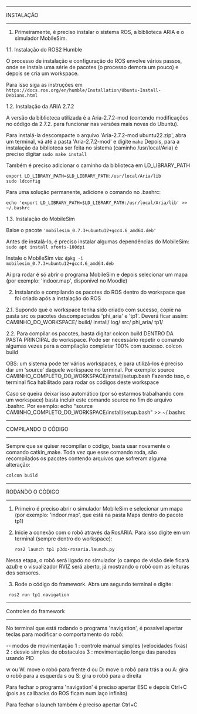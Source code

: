 _______________________________________________________________________________

INSTALAÇÃO 
_______________________________________________________________________________

1. Primeiramente, é preciso instalar o sistema ROS, a biblioteca ARIA e o simulador MobileSim.

1.1. Instalação do ROS2 Humble

  O processo de instalação e configuração do ROS envolve vários passos, onde se instala uma série de pacotes (o processo demora um pouco) e depois se cria um workspace. 
  
  Para isso siga as instruções em 
  ``` https://docs.ros.org/en/humble/Installation/Ubuntu-Install-Debians.html ```

1.2. Instalação da ARIA 2.7.2

  A versão da biblioteca utilizada é a Aria-2.7.2-mod (contendo modificações no código da 2.7.2. para funcionar nas versões mais novas do Ubuntu).

  Para instalá-la descompacte o arquivo 'Aria-2.7.2-mod ubuntu22.zip', abra um terminal, vá até a pasta 'Aria-2.7.2-mod' e digite 
    ```make```
  Depois, para a instalação da biblioteca ser feita no sistema (caminho /usr/local/Aria) é preciso digitar
    ```sudo make install```

  Também é preciso adicionar o caminho da biblioteca em LD_LIBRARY_PATH
  
    
    export LD_LIBRARY_PATH=$LD_LIBRARY_PATH:/usr/local/Aria/lib
    sudo ldconfig 
    
  Para uma solução permanente, adicione o comando no .bashrc:
  
    echo 'export LD_LIBRARY_PATH=$LD_LIBRARY_PATH:/usr/local/Aria/lib' >> ~/.bashrc

    
1.3. Instalação do MobileSim

  Baixe o pacote ```'mobilesim_0.7.3+ubuntu12+gcc4.6_amd64.deb'```

  Antes de instalá-lo, é preciso instalar algumas dependências do MobileSim:
    ```sudo apt install xfonts-100dpi```

  Instale o MobileSim via:
    ```dpkg -i mobilesim_0.7.3+ubuntu12+gcc4.6_amd64.deb```

  Aí pra rodar é só abrir o programa MobileSim e depois selecionar um mapa (por exemplo: 'indoor.map', disponível no Moodle)
    
2. Instalando e compilando os pacotes do ROS dentro do workspace que foi criado após a instalação do ROS
    
2.1. Supondo que o workspace tenha sido criado com sucesso, copie na pasta src os pacotes descompactados 'phi_aria' e 'tp1'. Deverá ficar assim:
    CAMINHO_DO_WORKSPACE/
        build/
        install/
        log/
        src/
          phi_aria/
          tp1/ 

2.2. Para compilar os pacotes, basta digitar colcon build DENTRO DA PASTA PRINCIPAL do workspace. 
Pode ser necessário repetir o comando algumas vezes para a compilação completar 100% com sucesso.
    colcon build

  OBS: um sistema pode ter vários workspaces, e para utilizá-los é preciso dar um 'source' daquele workspace no terminal. Por exemplo:
    source CAMINHO_COMPLETO_DO_WORKSPACE/install/setup.bash
  Fazendo isso, o terminal fica habilitado para rodar os códigos deste workspace
  
  Caso se queira deixar isso automático (por só estarmos trabalhando com um workspace) basta incluir este comando source no fim do arquivo .bashrc. Por exemplo:
    echo "source CAMINHO_COMPLETO_DO_WORKSPACE/install/setup.bash" >> ~/.bashrc
_______________________________________________________________________________

COMPILANDO O CÓDIGO 
_______________________________________________________________________________

Sempre que se quiser recompilar o código, basta usar novamente o comando catkin_make.
Toda vez que esse comando roda, são recompilados os pacotes contendo arquivos que sofreram alguma alteração:

    colcon build
_______________________________________________________________________________

RODANDO O CÓDIGO 
_______________________________________________________________________________

1. Primeiro é preciso abrir o simulador MobileSim e selecionar um mapa (por exemplo: 'indoor.map', que está na pasta Maps dentro do pacote tp1)

2. Inicie a conexão com o robô através da RosARIA. Para isso digite em um terminal (sempre dentro do workspace):

   ```
   ros2 launch tp1 p3dx-rosaria.launch.py
   ```

Nessa etapa, o robô será ligado no simulador (o campo de visão dele ficará azul) e o visualizador RVIZ será aberto, já mostrando o robô com as leituras dos sensores.

3. Rode o código do framework. Abra um segundo terminal e digite:
  ```
   ros2 run tp1 navigation
```
_______________________________________________________________________________

Controles do framework
_______________________________________________________________________________

No terminal que está rodando o programa 'navigation', é possível apertar teclas para modificar o comportamento do robô:

-- modos de movimentação
1 : controle manual simples (velocidades fixas)
2 : desvio simples de obstaculos
3 : movimentação longe das paredes usando PID

w ou W: move o robô para frente
d ou D: move o robô para trás
a ou A: gira o robô para a esquerda
s ou S: gira o robô para a direita

Para fechar o programa 'navigation' é preciso apertar ESC e depois Ctrl+C (pois as callbacks do ROS ficam num laço infinito)

Para fechar o launch também é preciso apertar Ctrl+C
